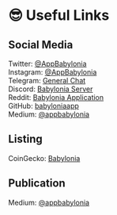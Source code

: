 # 😎 Useful Links

## Social Media

Twitter: [@AppBabylonia](https://twitter.com/AppBabylonia)</br> 
Instagram: [@AppBabylonia](https://www.instagram.com/appbabylonia/) </br>
Telegram: [General Chat](https://t.me/babyloniageneralchat)</br>
Discord: [Babylonia Server](https://discord.gg/Pe5ZUTnHPS)</br>
Reddit: [Babylonia Application](https://www.reddit.com/r/BabyloniaApplication/)</br>
GitHub: [babyloniaapp](https://github.com/babyloniaapp)</br>
Medium: [@appbabylonia](https://medium.com/@appbabylonia)</br>

## Listing
CoinGecko: [Babylonia](https://www.coingecko.com/en/coins/babylonia)</br>

## Publication
Medium: [@appbabylonia](https://medium.com/@appbabylonia)
